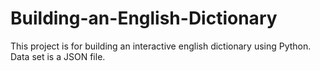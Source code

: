 # Building-an-English-Dictionary

This project is for building an interactive english dictionary using Python.
Data set is a JSON file.
